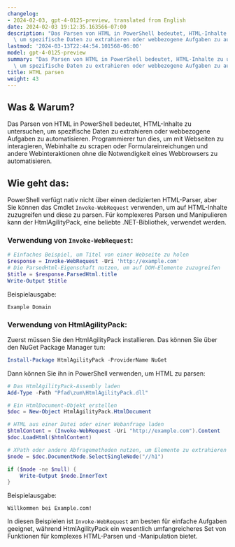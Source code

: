 ```yaml
---
changelog:
- 2024-02-03, gpt-4-0125-preview, translated from English
date: 2024-02-03 19:12:35.163566-07:00
description: "Das Parsen von HTML in PowerShell bedeutet, HTML-Inhalte zu untersuchen,\
  \ um spezifische Daten zu extrahieren oder webbezogene Aufgaben zu automatisieren.\u2026"
lastmod: '2024-03-13T22:44:54.101568-06:00'
model: gpt-4-0125-preview
summary: "Das Parsen von HTML in PowerShell bedeutet, HTML-Inhalte zu untersuchen,\
  \ um spezifische Daten zu extrahieren oder webbezogene Aufgaben zu automatisieren.\u2026"
title: HTML parsen
weight: 43
---
```


## Was & Warum?
Das Parsen von HTML in PowerShell bedeutet, HTML-Inhalte zu untersuchen, um spezifische Daten zu extrahieren oder webbezogene Aufgaben zu automatisieren. Programmierer tun dies, um mit Webseiten zu interagieren, Webinhalte zu scrapen oder Formulareinreichungen und andere Webinteraktionen ohne die Notwendigkeit eines Webbrowsers zu automatisieren.

## Wie geht das:

PowerShell verfügt nativ nicht über einen dedizierten HTML-Parser, aber Sie können das Cmdlet `Invoke-WebRequest` verwenden, um auf HTML-Inhalte zuzugreifen und diese zu parsen. Für komplexeres Parsen und Manipulieren kann der HtmlAgilityPack, eine beliebte .NET-Bibliothek, verwendet werden.

### Verwendung von `Invoke-WebRequest`:

```powershell
# Einfaches Beispiel, um Titel von einer Webseite zu holen
$response = Invoke-WebRequest -Uri 'http://example.com'
# Die ParsedHtml-Eigenschaft nutzen, um auf DOM-Elemente zuzugreifen
$title = $response.ParsedHtml.title
Write-Output $title
```

Beispielausgabe:

```
Example Domain
```

### Verwendung von HtmlAgilityPack:

Zuerst müssen Sie den HtmlAgilityPack installieren. Das können Sie über den NuGet Package Manager tun:

```powershell
Install-Package HtmlAgilityPack -ProviderName NuGet
```

Dann können Sie ihn in PowerShell verwenden, um HTML zu parsen:

```powershell
# Das HtmlAgilityPack-Assembly laden
Add-Type -Path "Pfad\zum\HtmlAgilityPack.dll"

# Ein HtmlDocument-Objekt erstellen
$doc = New-Object HtmlAgilityPack.HtmlDocument

# HTML aus einer Datei oder einer Webanfrage laden
$htmlContent = (Invoke-WebRequest -Uri "http://example.com").Content
$doc.LoadHtml($htmlContent)

# XPath oder andere Abfragemethoden nutzen, um Elemente zu extrahieren
$node = $doc.DocumentNode.SelectSingleNode("//h1")

if ($node -ne $null) {
    Write-Output $node.InnerText
}
```

Beispielausgabe:

```
Willkommen bei Example.com!
```

In diesen Beispielen ist `Invoke-WebRequest` am besten für einfache Aufgaben geeignet, während HtmlAgilityPack ein wesentlich umfangreicheres Set von Funktionen für komplexes HTML-Parsen und -Manipulation bietet.
